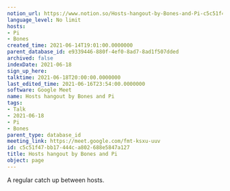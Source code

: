 ```yaml
---
notion_url: https://www.notion.so/Hosts-hangout-by-Bones-and-Pi-c5c51f47bb17444ca802688e5847a127
language_level: No limit
hosts:
- Pi
- Bones
created_time: 2021-06-14T19:01:00.0000000
parent_database_id: e9339446-880f-4ef0-8ad7-8ad1f507dded
archived: false
indexDate: 2021-06-18
sign_up_here: 
talktime: 2021-06-18T20:00:00.0000000
last_edited_time: 2021-06-16T23:54:00.0000000
software: Google Meet
name: Hosts hangout by Bones and Pi
tags:
- Talk
- 2021-06-18
- Pi
- Bones
parent_type: database_id
meeting_link: https://meet.google.com/fmt-ksxu-uuv
id: c5c51f47-bb17-444c-a802-688e5847a127
title: Hosts hangout by Bones and Pi
object: page
---
```


A regular catch up between hosts.


